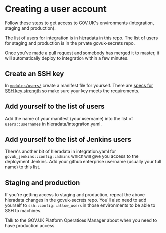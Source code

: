 # Creating a user account

Follow these steps to get access to GOV.UK's environments (integration, staging and production).

The list of users for integration is in hieradata in this repo. The list of users for staging
and production is in the private govuk-secrets repo.

Once you've made a pull request and somebody has merged it to master, it will automatically
deploy to integration within a few minutes.

## Create an SSH key

In [`modules/users/`][users] create a manifest file for yourself. There are
[specs for SSH key strength][users-spec] so make sure your key meets the requirements.

[users]: https://github.com/alphagov/govuk-puppet/tree/master/modules/users/manifests
[users-spec]: https://github.com/alphagov/govuk-puppet/blob/master/modules/users/spec/classes/users_spec.rb

## Add yourself to the list of users

Add the name of your manifest (your username) into the list of `users::usernames` in hieradata/integration.yaml.

## Add yourself to the list of Jenkins users

There's another bit of hieradata in integration.yaml for `govuk_jenkins::config::admins` which will give you access to the deployment Jenkins. Add your github enterprise username (usually your full name) to this list.

## Staging and production

If you're getting access to staging and production, repeat the above hieradata changes in
the govuk-secrets repo. You'll also need to add yourself to `ssh::config::allow_users` in those
environments to be able to SSH to machines.

Talk to the GOV.UK Platform Operations Manager about when you need to have production access.
